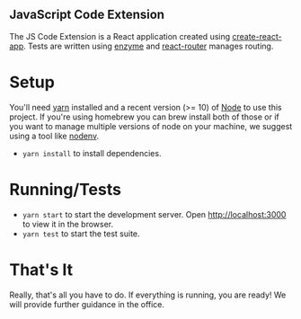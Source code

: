 JavaScript Code Extension
---
The JS Code Extension is a React application created using [create-react-app](https://github.com/facebook/create-react-app). Tests are written using [enzyme](https://github.com/airbnb/enzyme) and [react-router](https://github.com/ReactTraining/react-router) manages routing.

# Setup
You'll need [yarn](https://yarnpkg.com/en/) installed and a recent version (>= 10) of [Node](https://nodejs.org/en/) to use this project. If you're using homebrew you can brew install both of those or if you want to manage multiple versions of node on your machine, we suggest using a tool like [nodenv](https://github.com/nodenv/nodenv).

* `yarn install` to install dependencies.

# Running/Tests
* `yarn start` to start the development server. Open [http://localhost:3000](http://localhost:3000) to view it in the browser.
* `yarn test` to start the test suite.

# That's It
Really, that's all you have to do. If everything is running, you are ready! We will provide further guidance in the office.
